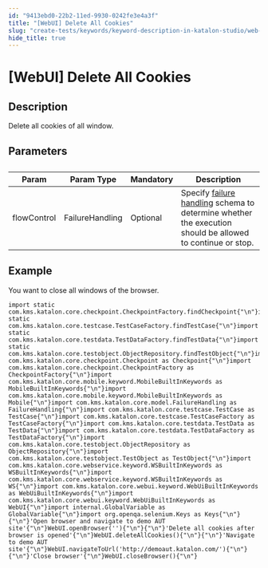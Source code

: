 ```yaml
---
id: "9413ebd0-22b2-11ed-9930-0242fe3e4a3f"
title: "[WebUI] Delete All Cookies"
slug: "create-tests/keywords/keyword-description-in-katalon-studio/web-ui-keywords/webui-delete-all-cookies"
hide_title: true
---
```


# <a id="id_0" class="anchor_top_offset"/><a id="ariaid-title1" class="anchor_top_offset"/>[WebUI] Delete All Cookies


## <a id="id_0__id_1" class="anchor_top_offset"/>Description

              
<p xmlns="http://www.w3.org/1999/xhtml" className="p">Delete all cookies of all window.</p> 
      

## <a id="id_0__id_2" class="anchor_top_offset"/>Parameters

              
<table xmlns="http://www.w3.org/1999/xhtml" className="table anchor_top_offset" id="id_0__6b19e4bc-d91d-4469-a92f-d8ed0870498d"><caption /><thead className="thead"><tr className><th className="entry anchor_top_offset" id="id_0__6b19e4bc-d91d-4469-a92f-d8ed0870498d__entry__1">Param</th><th className="entry anchor_top_offset" id="id_0__6b19e4bc-d91d-4469-a92f-d8ed0870498d__entry__2">Param Type</th><th className="entry anchor_top_offset" id="id_0__6b19e4bc-d91d-4469-a92f-d8ed0870498d__entry__3">Mandatory</th><th className="entry anchor_top_offset" id="id_0__6b19e4bc-d91d-4469-a92f-d8ed0870498d__entry__4">Description</th></tr></thead><tbody className="tbody"><tr className><td className="entry" headers="id_0__6b19e4bc-d91d-4469-a92f-d8ed0870498d__entry__1 id_0__6b19e4bc-d91d-4469-a92f-d8ed0870498d__entry__2 id_0__6b19e4bc-d91d-4469-a92f-d8ed0870498d__entry__3 id_0__6b19e4bc-d91d-4469-a92f-d8ed0870498d__entry__4 ">flowControl</td><td className="entry" headers="id_0__6b19e4bc-d91d-4469-a92f-d8ed0870498d__entry__1 id_0__6b19e4bc-d91d-4469-a92f-d8ed0870498d__entry__2 id_0__6b19e4bc-d91d-4469-a92f-d8ed0870498d__entry__3 id_0__6b19e4bc-d91d-4469-a92f-d8ed0870498d__entry__4 ">FailureHandling</td><td className="entry" headers="id_0__6b19e4bc-d91d-4469-a92f-d8ed0870498d__entry__1 id_0__6b19e4bc-d91d-4469-a92f-d8ed0870498d__entry__2 id_0__6b19e4bc-d91d-4469-a92f-d8ed0870498d__entry__3 id_0__6b19e4bc-d91d-4469-a92f-d8ed0870498d__entry__4 ">Optional</td><td className="entry" headers="id_0__6b19e4bc-d91d-4469-a92f-d8ed0870498d__entry__1 id_0__6b19e4bc-d91d-4469-a92f-d8ed0870498d__entry__2 id_0__6b19e4bc-d91d-4469-a92f-d8ed0870498d__entry__3 id_0__6b19e4bc-d91d-4469-a92f-d8ed0870498d__entry__4 ">Specify <a className="xref" href="/docs/maintain/configure-failure-handling-settings-in-katalon-studio">failure handling</a> schema to         determine whether the execution should be allowed to continue or         stop.</td></tr></tbody></table> 
      

## <a id="id_0__id_3" class="anchor_top_offset"/>Example

              
<p xmlns="http://www.w3.org/1999/xhtml" className="p">You want to close all windows of the browser.</p> 
              
<pre xmlns="http://www.w3.org/1999/xhtml" className="pre codeblock"><code>import static com.kms.katalon.core.checkpoint.CheckpointFactory.findCheckpoint{"\n"}import static com.kms.katalon.core.testcase.TestCaseFactory.findTestCase{"\n"}import static com.kms.katalon.core.testdata.TestDataFactory.findTestData{"\n"}import static com.kms.katalon.core.testobject.ObjectRepository.findTestObject{"\n"}import com.kms.katalon.core.checkpoint.Checkpoint as Checkpoint{"\n"}import com.kms.katalon.core.checkpoint.CheckpointFactory as CheckpointFactory{"\n"}import com.kms.katalon.core.mobile.keyword.MobileBuiltInKeywords as MobileBuiltInKeywords{"\n"}import com.kms.katalon.core.mobile.keyword.MobileBuiltInKeywords as Mobile{"\n"}import com.kms.katalon.core.model.FailureHandling as FailureHandling{"\n"}import com.kms.katalon.core.testcase.TestCase as TestCase{"\n"}import com.kms.katalon.core.testcase.TestCaseFactory as TestCaseFactory{"\n"}import com.kms.katalon.core.testdata.TestData as TestData{"\n"}import com.kms.katalon.core.testdata.TestDataFactory as TestDataFactory{"\n"}import com.kms.katalon.core.testobject.ObjectRepository as ObjectRepository{"\n"}import com.kms.katalon.core.testobject.TestObject as TestObject{"\n"}import com.kms.katalon.core.webservice.keyword.WSBuiltInKeywords as WSBuiltInKeywords{"\n"}import com.kms.katalon.core.webservice.keyword.WSBuiltInKeywords as WS{"\n"}import com.kms.katalon.core.webui.keyword.WebUiBuiltInKeywords as WebUiBuiltInKeywords{"\n"}import com.kms.katalon.core.webui.keyword.WebUiBuiltInKeywords as WebUI{"\n"}import internal.GlobalVariable as GlobalVariable{"\n"}import org.openqa.selenium.Keys as Keys{"\n"}{"\n"}'Open browser and navigate to demo AUT site'{"\n"}WebUI.openBrowser(''){"\n"}{"\n"}'Delete all cookies after browser is opened'{"\n"}WebUI.deleteAllCookies(){"\n"}{"\n"}'Navigate to demo AUT site'{"\n"}WebUI.navigateToUrl('http://demoaut.katalon.com/'){"\n"}{"\n"}'Close browser'{"\n"}WebUI.closeBrowser(){"\n"}</code></pre> 
            
